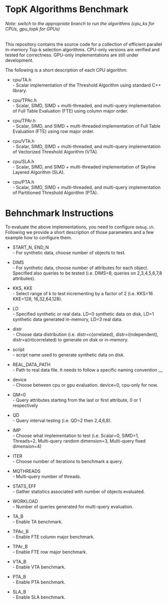 # TopK Algorithms Benchmark #
###### Note: switch to the appropriate branch to run the algorithms (cpu\_ks for CPUs, gpu\_topk for GPUs)

This repository contains the source code for a collection of efficient parallel in-memory Top-k selection algorithms.
CPU-only versions are verified and tested for correctness. GPU-only implementations are still under development.

The following is a short description of each CPU algorithm:

* cpu/TA.h
	<br /> - Scalar implementation of the Threshold Algorithm using standard C++ library.

* cpu/TPAc.h
	<br /> - Scalar, SIMD, SIMD + multi-threaded, and multi-query implementation of Full Table Evaluation (FTE) using column major order.
	
* cpu/TPAr.h
	<br /> - Scalar, SIMD, and SIMD + multi-threaded implementation of Full Table Evaluation (FTE) using row major order.
	
* cpu/VTA.h
	<br /> - Scalar, SIMD, SIMD + multi-threaded, and multi-query implementation of Vectorized Threshold Algorithm (VTA).
	
* cpu/SLA.h	
	<br /> - Scalar, SIMD, and SIMD + multi-threaded implementation of Skyline Layered Algorithm (SLA).

* cpu/PTA.h	
	<br /> - Scalar, SIMD, SIMD + multi-threaded, and multi-query implementation of Partitioned Threshold Algorithm (PTA).
	
# Behnchmark Instructions #

To evaluate the above implementations, you need to configure ``debug.sh``. Following we provide a short description
of those parameters and a few example how to configure them.

* START\_N, END\_N
	<br /> - For synthetic data, choose number of objects to test.

* DIMS
	<br /> - For synthetic data, choose number of attributes for each object. Specified also queries to be tested (i.e. DIMS=8, queries on 2,3,4,5,6,7,8 attributes).
	
* KKS, KKE
	<br /> - Select range of k to test incrementing by a factor of 2 (i.e. KKS=16 KKE=128, 16,32,64,128).
	
* LD
	<br /> - Specified synthetic or real data. LD=0 synthetic data on disk, LD=1 synthetic data generated in-memory, LD=3 real data.
	
* distr
	<br /> - Choose data distribution (i.e. distr=c(orrelated), distr=i(ndependent), distr=a(nticorrelated) to generate on disk or in-memory.
	
* script
	<br /> - script name used to generate synthetic data on disk.
	
* REAL\_DATA\_PATH
	<br /> - Path to real data file. It needs to follow a specific naming convention <name>\_<objects>\_<dims>
	
* device
	<br /> - Choose between cpu or gpu evaluation. device=0, cpu-only for now.
	
* QM=0
	<br /> - Query attributes starting from the last or first attribute, 0 or 1 respectively
* QD
	<br /> - Query interval testing (i.e. QD=2 then 2,4,6,8).

* IMP
	<br /> - Choose what implementation to test (i.e. Scalar=0, SIMD=1, Threads=2, Multi-query random dimension=3, Multi-query fixed dimension=4)
	
* ITER
	<br /> - Choose number of iterations to benchmark a query.

* MQTHREADS
	<br /> - Multi-query number of threads.
	
* STATS\_EFF
 	<br /> - Gather statistics associated with number of objects evaluated.
 	
 * WORKLOAD
 	<br /> - Number of queries generated for multi-query evaluation.

* TA\_B
	<br /> - Enable TA benchmark.

* TPAc\_B
	<br /> - Enable FTE column major benchmark.

* TPAr\_B
	<br /> - Enable FTE row major benchmark.

* VTA\_B
	<br /> - Enable VTA benchmark.

* PTA\_B
	<br /> - Enable PTA benchmark.

* SLA\_B
	<br /> - Enable SLA benchmark.







